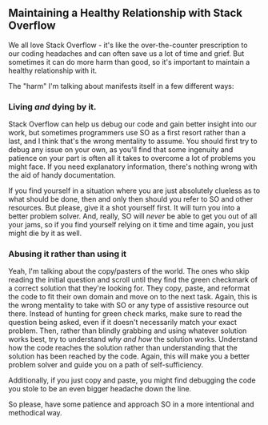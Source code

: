 ## Maintaining a Healthy Relationship with Stack Overflow

We all love Stack Overflow - it's like the over-the-counter prescription to our coding headaches and can often save us a lot of time and grief. But sometimes it can do more harm than good, so it's important to maintain a healthy relationship with it.

The "harm" I'm talking about manifests itself in a few different ways:

### Living *and* dying by it.

Stack Overflow can help us debug our code and gain better insight into our work, but sometimes programmers use SO as a first resort rather than a last, and I think that's the wrong mentality to assume. You should first try to debug any issue on your own, as you'll find that some ingenuity and patience on your part is often all it takes to overcome a lot of problems you might face. If you need explanatory information, there's nothing wrong with the aid of handy documentation. 

If you find yourself in a situation where you are just absolutely clueless as to what should be done, then and only then should you refer to SO and other resources. But please, give it a shot yourself first. It will turn you into a better problem solver. And, really, SO will *never* be able to get you out of all your jams, so if you find yourself relying on it time and time again, you just might die by it as well.

### Abusing it rather than using it

Yeah, I'm talking about the copy/pasters of the world. The ones who skip reading the initial question and scroll until they find the green checkmark of a correct solution that they're looking for. They copy, paste, and reformat the code to fit their own domain and move on to the next task. Again, this is the wrong mentality to take with SO or any type of assistive resource out there. Instead of hunting for green check marks, make sure to read the question being asked, even if it doesn't necessarily match your exact problem. Then, rather than blindly grabbing and using whatever solution works best, try to understand *why and how* the solution works. Understand how the code reaches the solution rather than understanding that the solution has been reached by the code. Again, this will make you a better problem solver and guide you on a path of self-sufficiency. 

Additionally, if you just copy and paste, you might find debugging the code you stole to be an even bigger headache down the line. 


So please, have some patience and approach SO in a more intentional and methodical way.

